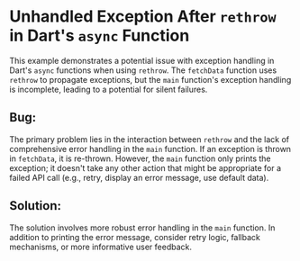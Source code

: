 # Unhandled Exception After `rethrow` in Dart's `async` Function

This example demonstrates a potential issue with exception handling in Dart's `async` functions when using `rethrow`.  The `fetchData` function uses `rethrow` to propagate exceptions, but the `main` function's exception handling is incomplete, leading to a potential for silent failures.

## Bug:

The primary problem lies in the interaction between `rethrow` and the lack of comprehensive error handling in the `main` function. If an exception is thrown in `fetchData`, it is re-thrown. However, the `main` function only prints the exception; it doesn't take any other action that might be appropriate for a failed API call (e.g., retry, display an error message, use default data).

## Solution:

The solution involves more robust error handling in the `main` function.  In addition to printing the error message, consider retry logic, fallback mechanisms, or more informative user feedback.